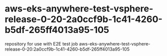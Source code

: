 # aws-eks-anywhere-test-vsphere-release-0-20-2a0ccf9b-1c41-4260-b5df-265ff4013a95-105
repository for use with E2E test job aws-eks-anywhere-test-vsphere-release-0-20:2a0ccf9b-1c41-4260-b5df-265ff4013a95-105
